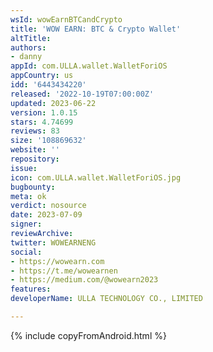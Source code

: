 ```yaml
---
wsId: wowEarnBTCandCrypto
title: 'WOW EARN: BTC & Crypto Wallet'
altTitle:
authors:
- danny
appId: com.ULLA.wallet.WalletForiOS
appCountry: us
idd: '6443434220'
released: '2022-10-19T07:00:00Z'
updated: 2023-06-22
version: 1.0.15
stars: 4.74699
reviews: 83
size: '108869632'
website: ''
repository:
issue:
icon: com.ULLA.wallet.WalletForiOS.jpg
bugbounty:
meta: ok
verdict: nosource
date: 2023-07-09
signer:
reviewArchive:
twitter: WOWEARNENG
social:
- https://wowearn.com
- https://t.me/wowearnen
- https://medium.com/@wowearn2023 
features:
developerName: ULLA TECHNOLOGY CO., LIMITED

---
```


{% include copyFromAndroid.html %}
